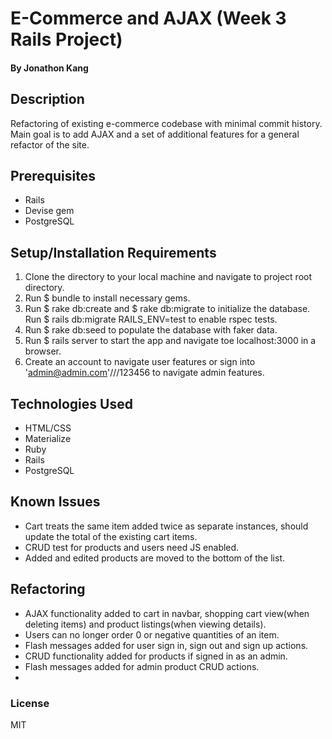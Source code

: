 # E-Commerce and AJAX (Week 3 Rails Project)

#### By Jonathon Kang

## Description

Refactoring of existing e-commerce codebase with minimal commit history. Main goal is to add AJAX and a set of additional features for a general refactor of the site.

## Prerequisites
* Rails
* Devise gem
* PostgreSQL

## Setup/Installation Requirements
1. Clone the directory to your local machine and navigate to project root directory.
2. Run $ bundle to install necessary gems.
3. Run $ rake db:create and $ rake db:migrate to initialize the database. Run $ rails db:migrate RAILS_ENV=test to enable rspec tests.
4. Run $ rake db:seed to populate the database with faker data.
5. Run $ rails server to start the app and navigate toe localhost:3000 in a browser.
6. Create an account to navigate user features or sign into 'admin@admin.com'///123456 to navigate admin features.

## Technologies Used
* HTML/CSS
* Materialize
* Ruby
* Rails
* PostgreSQL

## Known Issues
* Cart treats the same item added twice as separate instances, should update the total of the existing cart items.
* CRUD test for products and users need JS enabled.
* Added and edited products are moved to the bottom of the list.

## Refactoring
* AJAX functionality added to cart in navbar, shopping cart view(when deleting items) and product listings(when viewing details).
* Users can no longer order 0 or negative quantities of an item.
* Flash messages added for user sign in, sign out and sign up actions.
* CRUD functionality added for products if signed in as an admin.
* Flash messages added for admin product CRUD actions.
*

### License
MIT
